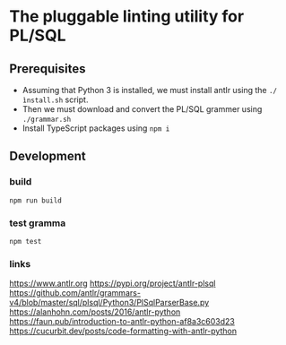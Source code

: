 # The pluggable linting utility for PL/SQL

## Prerequisites

- Assuming that Python 3 is installed, we must install antlr using the `./ìnstall.sh` script.
- Then we must download and convert the PL/SQL grammer using `./grammar.sh`
- Install TypeScript packages using `npm i`

## Development

### build

`npm run build`

### test gramma

`npm test`

### links

https://www.antlr.org
https://pypi.org/project/antlr-plsql
https://github.com/antlr/grammars-v4/blob/master/sql/plsql/Python3/PlSqlParserBase.py
https://alanhohn.com/posts/2016/antlr-python
https://faun.pub/introduction-to-antlr-python-af8a3c603d23
https://cucurbit.dev/posts/code-formatting-with-antlr-python
